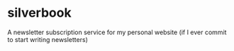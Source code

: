 # silverbook
A newsletter subscription service for my personal website (if I ever commit to start writing newsletters)
